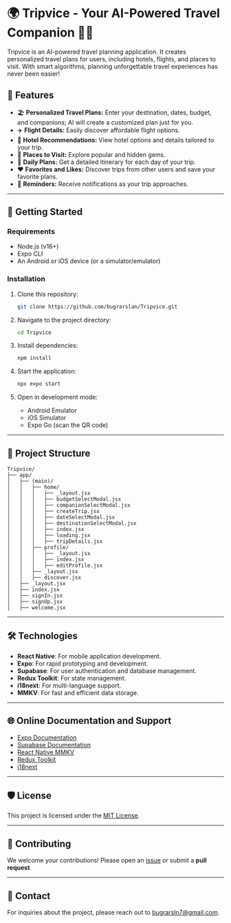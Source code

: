 # 🌍 Tripvice - Your AI-Powered Travel Companion 🚗✨

Tripvice is an AI-powered travel planning application. It creates personalized travel plans for users, including hotels, flights, and places to visit. With smart algorithms, planning unforgettable travel experiences has never been easier!

## 📱 Features

- 🏖 **Personalized Travel Plans:** Enter your destination, dates, budget, and companions; AI will create a customized plan just for you.
- ✈️ **Flight Details:** Easily discover affordable flight options.
- 🏨 **Hotel Recommendations:** View hotel options and details tailored to your trip.
- 📍 **Places to Visit:** Explore popular and hidden gems.
- 📅 **Daily Plans:** Get a detailed itinerary for each day of your trip.
- ❤️ **Favorites and Likes:** Discover trips from other users and save your favorite plans.
- 🔔 **Reminders:** Receive notifications as your trip approaches.

---

## 🚀 Getting Started

### Requirements

- Node.js (v16+)
- Expo CLI
- An Android or iOS device (or a simulator/emulator)

### Installation

1. Clone this repository:
   ```bash
   git clone https://github.com/bugrarslan/Tripvice.git
   ```

2. Navigate to the project directory:
   ```bash
   cd Tripvice
   ```

3. Install dependencies:
   ```bash
   npm install
   ```

4. Start the application:
   ```bash
   npx expo start
   ```

5. Open in development mode:
   - Android Emulator
   - iOS Simulator
   - Expo Go (scan the QR code)

---

## 📂 Project Structure

```
Tripvice/
├── app/
│   ├── (main)/
│   │   ├── home/
│   │   │   ├── _layout.jsx
│   │   │   ├── budgetSelectModal.jsx
│   │   │   ├── companionSelectModal.jsx
│   │   │   ├── createTrip.jsx
│   │   │   ├── dateSelectModal.jsx
│   │   │   ├── destinationSelectModal.jsx
│   │   │   ├── index.jsx
│   │   │   ├── loading.jsx
│   │   │   ├── tripDetails.jsx
│   │   ├── profile/
│   │   │   ├── _layout.jsx
│   │   │   ├── index.jsx
│   │   │   ├── editProfile.jsx
│   │   ├── _layout.jsx
│   │   ├── discover.jsx
│   ├── _layout.jsx
│   ├── index.jsx
│   ├── signIn.jsx
│   ├── signUp.jsx
│   ├── welcome.jsx
```

---

## 🛠 Technologies

- **React Native**: For mobile application development.
- **Expo**: For rapid prototyping and development.
- **Supabase**: For user authentication and database management.
- **Redux Toolkit**: For state management.
- **i18next**: For multi-language support.
- **MMKV**: For fast and efficient data storage.

---

## 🌐 Online Documentation and Support

- [Expo Documentation](https://docs.expo.dev/)
- [Supabase Documentation](https://supabase.com/docs)
- [React Native MMKV](https://github.com/mrousavy/react-native-mmkv)
- [Redux Toolkit](https://redux-toolkit.js.org/)
- [i18next](https://www.i18next.com/)

---

## 🛡️ License

This project is licensed under the [MIT License](LICENSE).

---

## 🤝 Contributing

We welcome your contributions! Please open an [issue](https://github.com/bugrarslan/Tripvice/issues) or submit a **pull request**.

---

## 📧 Contact

For inquiries about the project, please reach out to [bugrarsln7@gmail.com](mailto:bugrarsln7@gmail.com).

